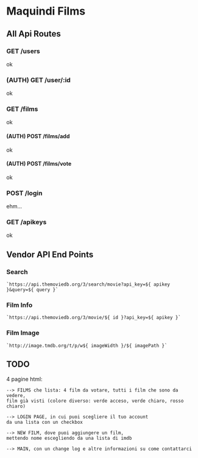 # Maquindi Films

## All Api Routes

### GET /users

ok

### (AUTH) GET /user/:id

ok

### GET /films

ok

#### (AUTH) POST /films/add

ok

#### (AUTH) POST /films/vote

ok

### POST /login

ehm...

### GET /apikeys

ok

## Vendor API End Points

### Search

	`https://api.themoviedb.org/3/search/movie?api_key=${ apikey }&query=${ query }`

### Film Info

	`https://api.themoviedb.org/3/movie/${ id }?api_key=${ apikey }`

### Film Image

	`http://image.tmdb.org/t/p/w${ imageWidth }/${ imagePath }`

	

## TODO

4 pagine html:

	--> FILMS che lista: 4 film da votare, tutti i film che sono da vedere,
	film già visti (colore diverso: verde acceso, verde chiaro, rosso chiaro)

	--> LOGIN PAGE, in cui puoi scegliere il tuo account
	da una lista con un checkbox

	--> NEW FILM, dove puoi aggiungere un film,
	mettendo nome escegliendo da una lista di imdb

	--> MAIN, con un change log e altre informazioni su come contattarci
